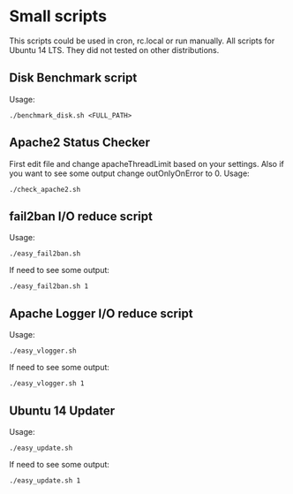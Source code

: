 # Small scripts
This scripts could be used in cron, rc.local or run manually.
All scripts for Ubuntu 14 LTS. They did not tested on other distributions.

## Disk Benchmark script
Usage:
```
./benchmark_disk.sh <FULL_PATH>
```

## Apache2 Status Checker
First edit file and change apacheThreadLimit based on your settings.
Also if you want to see some output change outOnlyOnError to 0.
Usage:
```
./check_apache2.sh
```

## fail2ban I/O reduce script
Usage:
```
./easy_fail2ban.sh
```
If need to see some output:
```
./easy_fail2ban.sh 1
```

## Apache Logger I/O reduce script
Usage:
```
./easy_vlogger.sh
```
If need to see some output:
```
./easy_vlogger.sh 1
```

## Ubuntu 14 Updater
Usage:
```
./easy_update.sh
```
If need to see some output:
```
./easy_update.sh 1
```
